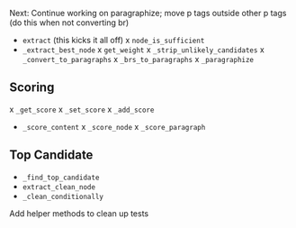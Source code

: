 Next: Continue working on paragraphize; move p tags outside other p tags (do this when not converting br)

- `extract` (this kicks it all off)
x `node_is_sufficient`
- `_extract_best_node`
x `get_weight`
x `_strip_unlikely_candidates`
x `_convert_to_paragraphs`
x `_brs_to_paragraphs`
x `_paragraphize`

## Scoring

x `_get_score`
x `_set_score`
x `_add_score`
- `_score_content`
x `_score_node`
x `_score_paragraph`

## Top Candidate

- `_find_top_candidate`
- `extract_clean_node`
- `_clean_conditionally`


Add helper methods to clean up tests

